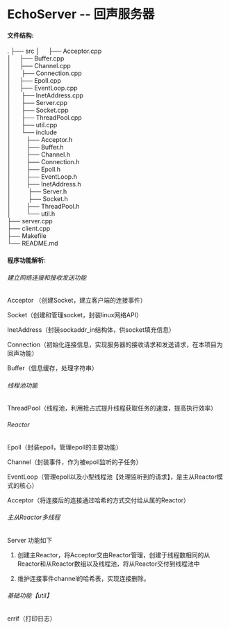 # EchoServer -- 回声服务器

#### 文件结构:

.
├── src
│       ├── Acceptor.cpp  
│       ├── Buffer.cpp  
│       ├── Channel.cpp  
│       ├── Connection.cpp  
│       ├── Epoll.cpp  
│       ├── EventLoop.cpp  
│       ├── InetAddress.cpp  
│       ├── Server.cpp  
│       ├── Socket.cpp  
│       ├── ThreadPool.cpp  
│       ├── util.cpp  
│       └── include  
│               ├── Acceptor.h  
│               ├── Buffer.h  
│               ├── Channel.h  
│               ├── Connection.h  
│               ├── Epoll.h  
│               ├── EventLoop.h  
│               ├── InetAddress.h  
│               ├── Server.h  
│               ├── Socket.h  
│               ├── ThreadPool.h  
│               └── util.h  
├── server.cpp  
├── client.cpp  
├── Makefile  
└── README.md  

#### 程序功能解析:

###### 建立网络连接和接收发送功能

Acceptor （创建Socket，建立客户端的连接事件）  

Socket（创建和管理socket，封装linux网络API）  

InetAddress（封装sockaddr_in结构体，供socket填充信息）  

Connection（初始化连接信息，实现服务器的接收请求和发送请求，在本项目为回声功能）  

Buffer（信息缓存，处理字符串）  

###### 线程池功能

ThreadPool（线程池，利用抢占式提升线程获取任务的速度，提高执行效率）  

###### Reactor

Epoll（封装epoll，管理epoll的主要功能）  

Channel（封装事件，作为被epoll监听的子任务）  

EventLoop（管理epoll以及小型线程池【处理监听到的请求】，是主从Reactor模式的核心）  

Acceptor（将连接后的连接通过哈希的方式交付给从属的Reactor）  

###### 主从Reactor多线程

Server 功能如下

1. 创建主Reactor，将Acceptor交由Reactor管理，创建于线程数相同的从Reactor和从Reactor数组以及线程池，将从Reactor交付到线程池中

2. 维护连接事件channel的哈希表，实现连接删除。

###### 基础功能【util】

errif（打印日志）